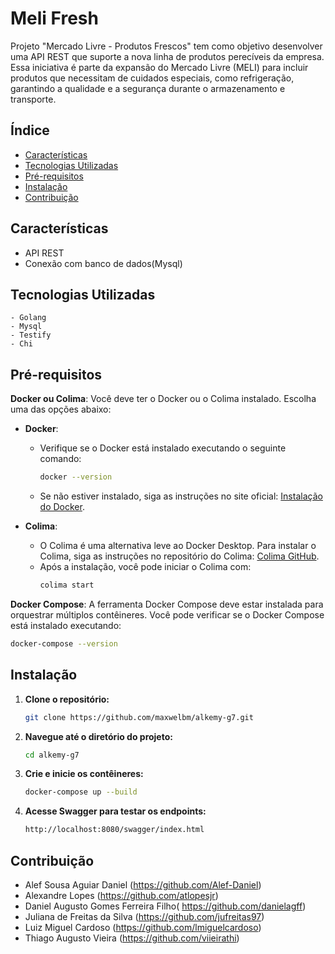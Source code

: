 # Meli Fresh

 Projeto "Mercado Livre - Produtos Frescos" tem como objetivo desenvolver uma API REST que suporte a nova linha de produtos perecíveis da empresa. Essa iniciativa é parte da expansão do Mercado Livre (MELI) para incluir produtos que necessitam de cuidados especiais, como refrigeração, garantindo a qualidade e a segurança durante o armazenamento e transporte.

## Índice

- [Características](#características)
- [Tecnologias Utilizadas](#tecnologias-utilizadas)
- [Pré-requisitos](#pré-requisitos)
- [Instalação](#instalação)
- [Contribuição](#contribuição)


## Características

  - API REST
  - Conexão com banco de dados(Mysql)

## Tecnologias Utilizadas

    - Golang
    - Mysql
    - Testify
    - Chi

## Pré-requisitos

**Docker ou Colima**: Você deve ter o Docker ou o Colima instalado. Escolha uma das opções abaixo:

   - **Docker**: 
     - Verifique se o Docker está instalado executando o seguinte comando:
       ```bash
       docker --version
       ```
     - Se não estiver instalado, siga as instruções no site oficial: [Instalação do Docker](https://docs.docker.com/get-docker/).

   - **Colima**:
     - O Colima é uma alternativa leve ao Docker Desktop. Para instalar o Colima, siga as instruções no repositório do Colima: [Colima GitHub](https://github.com/abiosoft/colima).
     - Após a instalação, você pode iniciar o Colima com:
       ```bash
       colima start
       ```

**Docker Compose**: A ferramenta Docker Compose deve estar instalada para orquestrar múltiplos contêineres. Você pode verificar se o Docker Compose está instalado executando:
   ```bash
   docker-compose --version
   ```

## Instalação

1. **Clone o repositório:**
   ```bash
   git clone https://github.com/maxwelbm/alkemy-g7.git
   ```
2. **Navegue até o diretório do projeto:**
   ```bash
   cd alkemy-g7
   ```
3. **Crie e inicie os contêineres:**
   ```bash
   docker-compose up --build
   ```
4. **Acesse Swagger para testar os endpoints:**
   ```bash
   http://localhost:8080/swagger/index.html
   ```

## Contribuição
- Alef Sousa Aguiar Daniel (https://github.com/Alef-Daniel)
- Alexandre Lopes (https://github.com/atlopesjr)
- Daniel Augusto Gomes Ferreira Filho( https://github.com/danielagff)
- Juliana de Freitas da Silva (https://github.com/jufreitas97)
- Luiz Miguel Cardoso (https://github.com/lmiguelcardoso)
- Thiago Augusto Vieira (https://github.com/viieirathi)





